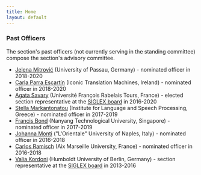 ```yaml
---
title: Home
layout: default
---
```


### Past Officers

The section's past officers (not currently serving in the standing committee) compose the section's advisory committee.

- [Jelena Mitrović](https://www.linkedin.com/in/jelena-mitrovi%C4%87-78354711/) (University of Passau, Germany) - nominated officer in 2018-2020  
- [Carla Parra Escartín](https://sites.google.com/site/carlaparraescartin/) (Iconic Translation Machines, Ireland) - nominated officer in 2018-2020  
- [Agata Savary](http://www.info.univ-tours.fr/~savary/) (Université François Rabelais Tours, France) - elected section representative at the [SIGLEX board](https://siglex.org/board/2016.html) in 2016-2020  
- [Stella Markantonatou](http://www.ilsp.gr/en/profile/staff?view=member&id=38&task=show) (Institute for Language and Speech Processing, Greece) - nominated officer in 2017-2019  
- [Francis Bond](https://www3.ntu.edu.sg/home/fcbond/) (Nanyang Technological University, Singapore) - nominated officer in 2017-2019  
- [Johanna Monti](https://www.linkedin.com/in/johanna-monti-03553310/) ("L'Orientale" University of Naples, Italy) - nominated officer in 2016-2018  
- [Carlos Ramisch](https://pageperso.lis-lab.fr/carlos.ramisch/) (Aix Marseille University, France) - nominated officer in 2016-2018  
- [Valia Kordoni](https://www.angl.hu-berlin.de/department/staff-faculty/academic/kordoni) (Humboldt University of Berlin, Germany) - section representative at the [SIGLEX board](https://siglex.org/board/2013.html) in 2013-2016
